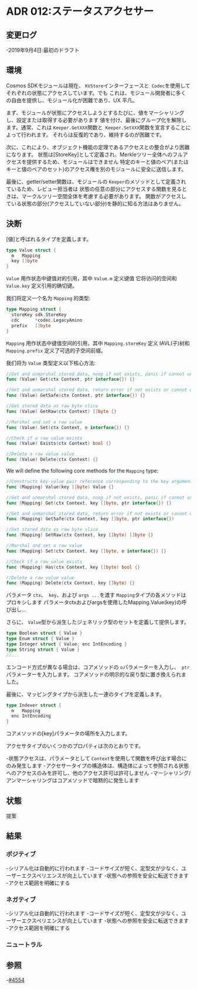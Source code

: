 # ADR 012:ステータスアクセサー

## 変更ログ

-2019年9月4日:最初のドラフト

## 環境

Cosmos SDKモジュールは現在、 `KVStore`インターフェースと` Codec`を使用してそれぞれの状態にアクセスしています。でも
これは、モジュール開発者に多くの自由を提供し、モジュール化が困難であり、UX
平凡。

まず、モジュールが状態にアクセスしようとするたびに、値をマーシャリングし、設定または取得する必要があります
値を付け、最後にグループ化を解除します。通常、これは `Keeper.GetXXX`関数と` Keeper.SetXXX`関数を宣言することによって行われます。
それらは反復的であり、維持するのが困難です。

次に、これにより、オブジェクト機能の定理であるアクセスとの整合がより困難になります。
状態は[StoreKey]として定義され、Merkleツリー全体へのフルアクセスを提供するため、モジュールはできません
特定のキーと値のペア(またはキーと値のペアのセット)のアクセス権を別のモジュールに安全に送信します。

最後に、getter/setter関数は、モジュールの `Keeper`のメソッドとして定義されているため、レビュー担当者は
状態の任意の部分にアクセスする関数を見るときは、マークルツリー空間全体を考慮する必要があります。
関数がアクセスしている状態の部分(アクセスしていない部分)を静的に知る方法はありません。

## 決断

[値]と呼ばれるタイプを定義します。 

```go
type Value struct {
  m   Mapping
  key []byte
}
```

`Value` 用作状态中键值对的引用，其中 `Value.m` 定义键值
它将访问的空间和 `Value.key` 定义引用的确切键。

我们将定义一个名为 `Mapping` 的类型: 

```go
type Mapping struct {
  storeKey sdk.StoreKey
  cdc      *codec.LegacyAmino
  prefix   []byte
}
```

`Mapping` 用作状态中键值空间的引用，其中 `Mapping.storeKey` 定义
IAVL(子)树和`Mapping.prefix` 定义了可选的子空间前缀。

我们将为 `Value` 类型定义以下核心方法: 

```go
//Get and unmarshal stored data, noop if not exists, panic if cannot unmarshal
func (Value) Get(ctx Context, ptr interface{}) {}

//Get and unmarshal stored data, return error if not exists or cannot unmarshal
func (Value) GetSafe(ctx Context, ptr interface{}) {}

//Get stored data as raw byte slice
func (Value) GetRaw(ctx Context) []byte {}

//Marshal and set a raw value
func (Value) Set(ctx Context, o interface{}) {}

//Check if a raw value exists
func (Value) Exists(ctx Context) bool {}

//Delete a raw value value
func (Value) Delete(ctx Context) {}
```

We will define the following core methods for the `Mapping` type:

```go
//Constructs key-value pair reference corresponding to the key argument in the Mapping space
func (Mapping) Value(key []byte) Value {}

//Get and unmarshal stored data, noop if not exists, panic if cannot unmarshal
func (Mapping) Get(ctx Context, key []byte, ptr interface{}) {}

//Get and unmarshal stored data, return error if not exists or cannot unmarshal
func (Mapping) GetSafe(ctx Context, key []byte, ptr interface{})

//Get stored data as raw byte slice
func (Mapping) GetRaw(ctx Context, key []byte) []byte {}

//Marshal and set a raw value
func (Mapping) Set(ctx Context, key []byte, o interface{}) {}

//Check if a raw value exists
func (Mapping) Has(ctx Context, key []byte) bool {}

//Delete a raw value value
func (Mapping) Delete(ctx Context, key []byte) {}
```

パラメータ `ctx`、` key`、および `args ...`を渡す `Mapping`タイプの各メソッドはプロキシします
パラメータctxおよびargsを使用したMapping.Value(key)の呼び出し...

さらに、 `Value`型から派生したジェネリック型のセットを定義して提供します。 

```go
type Boolean struct { Value }
type Enum struct { Value }
type Integer struct { Value; enc IntEncoding }
type String struct { Value }
//...
```

エンコード方式が異なる場合は、コアメソッドの `o`パラメーターを入力し、` ptr`パラメーターを入力します。
コアメソッドの明示的な戻り型に置き換えられました。

最後に、マッピングタイプから派生した一連のタイプを定義します。 

```go
type Indexer struct {
  m   Mapping
  enc IntEncoding
}
```

コアメソッドの[key]パラメータの場所を入力します。

アクセサタイプのいくつかのプロパティは次のとおりです。

-状態アクセスは、パラメータとして `Context`を使用して関数を呼び出す場合にのみ発生します
-アクセサータイプの構造体は、構造体によって参照される状態へのアクセスのみを許可し、他のアクセス許可は許可しません
-マーシャリング/アンマーシャリングはコアメソッドで暗黙的に発生します

## 状態

提案

## 結果

### ポジティブ

-シリアル化は自動的に行われます
-コードサイズが短く、定型文が少なく、ユーザーエクスペリエンスが向上しています
-状態への参照を安全に転送できます
-アクセス範囲を明確にする

### ネガティブ

-シリアル化は自動的に行われます
-コードサイズが短く、定型文が少なく、ユーザーエクスペリエンスが向上しています
-状態への参照を安全に転送できます
-アクセス範囲を明確にする

### ニュートラル

## 参照

-[#4554](https://github.com/cosmos/cosmos-sdk/issues/4554) 
